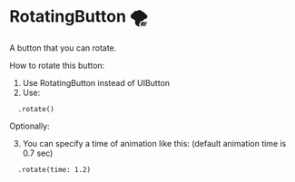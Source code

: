 # RotatingButton 🌪
A button that you can rotate. 

How to rotate this button:
  1. Use RotatingButton instead of UIButton
  2. Use: 
  ```
    .rotate()
  ```
  Optionally:
  
  3. You can specify a time of animation like this:
  (default animation time is 0.7 sec)
  ```
    .rotate(time: 1.2)
  ```
